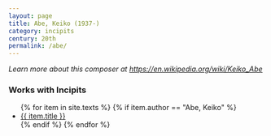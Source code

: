 ```yaml
---
layout: page
title: Abe, Keiko (1937-)
category: incipits
century: 20th
permalink: /abe/
---
```

*Learn more about this composer at <a href="https://en.wikipedia.org/wiki/Keiko_Abe" target="_blank">https://en.wikipedia.org/wiki/Keiko_Abe</a>*
<br/>

### Works with Incipits
<ul class="texts">
    {% for item in site.texts %}
      {% if item.author == "Abe, Keiko" %}
          <li class="text-title">
          <a href="{{ site.baseurl }}{{ item.url }}">
        {{ item.title }}
              </a>
    </li>
      {% endif %}
    {% endfor %}
</ul>
